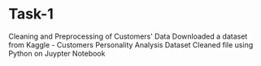 # Task-1
Cleaning and Preprocessing of Customers' Data
Downloaded a dataset from Kaggle - Customers Personality Analysis Dataset
Cleaned file using Python on Juypter Notebook
